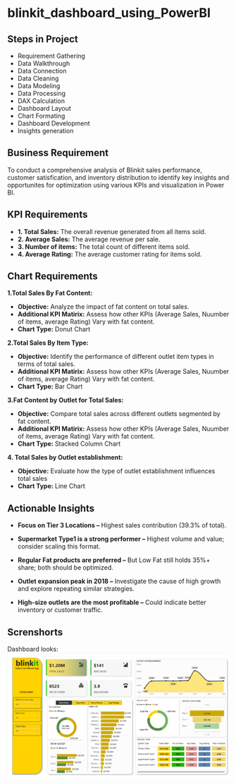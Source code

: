 # blinkit_dashboard_using_PowerBI

## Steps in Project

- Requirement Gathering
- Data Walkthrough
- Data Connection
- Data Cleaning
- Data Modeling
- Data Processing
- DAX Calculation
- Dashboard Layout
- Chart Formating
- Dashboard Development
- Insights generation

## Business Requirement
To conduct a comprehensive analysis of Blinkit sales performance, customer satisfication, and inventory distribution to identify key insights and opportunites for optimization using various KPIs and visualization in Power BI.

## KPI Requirements
- **1. Total Sales:** The overall revenue generated from all items sold.
- **2. Average Sales:** The average revenue per sale.
- **3. Number of items:** The total count of different items sold.
- **4. Average Rating:** The average customer rating for items sold.

## Chart Requirements

**1.Total Sales By Fat Content:**
  - **Objective:** Analyze the impact of fat content on total sales.
  - **Additional KPI Matirix:** Assess how other KPIs (Average Sales, Nuumber of items, average Rating) Vary with fat content.
  - **Chart Type:** Donut Chart

**2.Total Sales By Item Type:**
  - **Objective:** Identify the performance of different outlet item types in terms of total sales.
  - **Additional KPI Matirix:** Assess how other KPIs (Average Sales, Nuumber of items, average Rating) Vary with fat content.
  - **Chart Type:** Bar Chart

**3.Fat Content by  Outlet for Total Sales:**
 - **Objective:** Compare total sales across different outlets segmented by fat content.
  - **Additional KPI Matirix:** Assess how other KPIs (Average Sales, Nuumber of items, average Rating) Vary with fat content.
  - **Chart Type:** Stacked Column Chart

**4. Total Sales by Outlet establishment:**
 - **Objective:** Evaluate how the type of outlet establishment influences total sales
  - **Chart Type:** Line Chart

## Actionable Insights
- **Focus on Tier 3 Locations –** Highest sales contribution (39.3% of total).

- **Supermarket Type1 is a strong performer –** Highest volume and value; consider scaling this format.

- **Regular Fat products are preferred –** But Low Fat still holds 35%+ share; both should be optimized.

- **Outlet expansion peak in 2018 –** Investigate the cause of high growth and explore repeating similar strategies.

- **High-size outlets are the most profitable –** Could indicate better inventory or customer traffic.

## Screnshorts

Dashboard looks: ![](https://github.com/Issita/blinkit_dashboard_using_PowerBI/blob/main/Blinkit%20Data%20Analysis.png)
